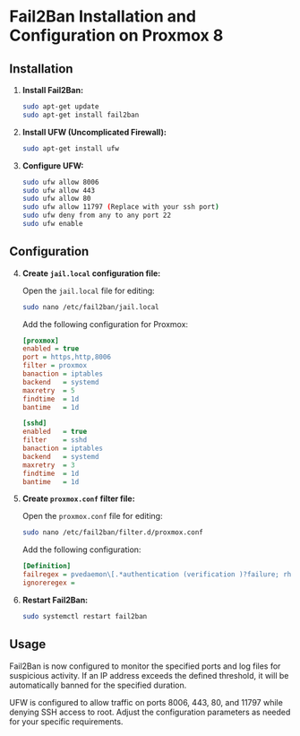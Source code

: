 # Fail2Ban Installation and Configuration on Proxmox 8

## Installation

1. **Install Fail2Ban:**

    ```bash
    sudo apt-get update
    sudo apt-get install fail2ban
    ```

2. **Install UFW (Uncomplicated Firewall):**

    ```bash
    sudo apt-get install ufw
    ```

3. **Configure UFW:**

    ```bash
    sudo ufw allow 8006
    sudo ufw allow 443
    sudo ufw allow 80
    sudo ufw allow 11797 (Replace with your ssh port) 
    sudo ufw deny from any to any port 22
    sudo ufw enable
    ```

## Configuration

4. **Create `jail.local` configuration file:**

    Open the `jail.local` file for editing:

    ```bash
    sudo nano /etc/fail2ban/jail.local
    ```

    Add the following configuration for Proxmox:

    ```ini
    [proxmox]
    enabled = true
    port = https,http,8006
    filter = proxmox
    banaction = iptables
    backend   = systemd
    maxretry  = 5
    findtime  = 1d
    bantime   = 1d

    [sshd]
    enabled   = true
    filter    = sshd
    banaction = iptables
    backend   = systemd
    maxretry  = 3
    findtime  = 1d
    bantime   = 1d
    ```

5. **Create `proxmox.conf` filter file:**

    Open the `proxmox.conf` file for editing:

    ```bash
    sudo nano /etc/fail2ban/filter.d/proxmox.conf
    ```

    Add the following configuration:

    ```ini
    [Definition]
    failregex = pvedaemon\[.*authentication (verification )?failure; rhost=<HOST> user=.* msg=.*
    ignoreregex =
    ```

6. **Restart Fail2Ban:**

    ```bash
    sudo systemctl restart fail2ban
    ```

## Usage

Fail2Ban is now configured to monitor the specified ports and log files for suspicious activity. If an IP address exceeds the defined threshold, it will be automatically banned for the specified duration.

UFW is configured to allow traffic on ports 8006, 443, 80, and 11797 while denying SSH access to root. Adjust the configuration parameters as needed for your specific requirements.
